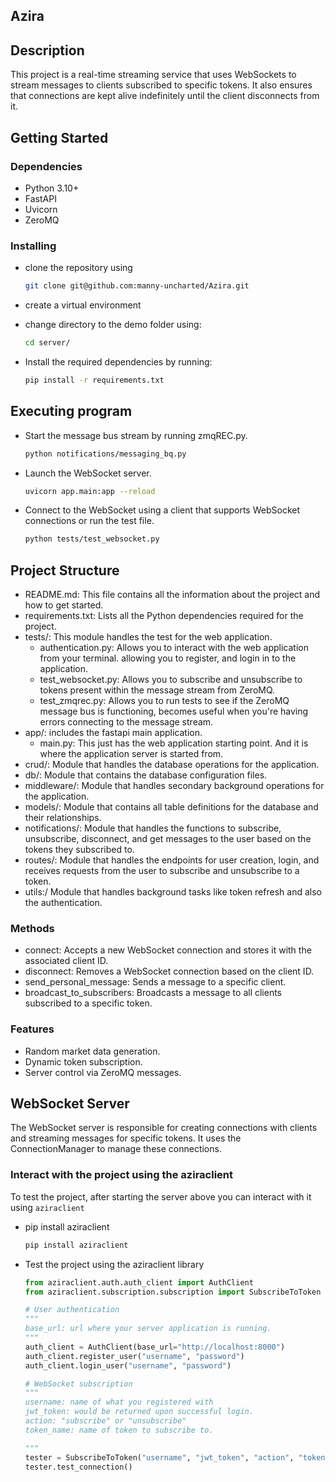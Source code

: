 ## Azira

## Description

This project is a real-time streaming service that uses WebSockets to stream messages to clients subscribed to specific tokens. It also ensures that connections are kept alive indefinitely until the client disconnects from it.

## Getting Started

### Dependencies

- Python 3.10+
- FastAPI
- Uvicorn
- ZeroMQ

### Installing

- clone the repository using

  ```bash
  git clone git@github.com:manny-uncharted/Azira.git
  ```
- create a virtual environment
- change directory to the demo folder using:

  ```bash
  cd server/
  ```
- Install the required dependencies by running:

  ```bash
  pip install -r requirements.txt
  ```

## Executing program

- Start the message bus stream by running zmqREC.py.

  ```bash
  python notifications/messaging_bq.py
  ```
- Launch the WebSocket server.

  ```bash
  uvicorn app.main:app --reload
  ```
- Connect to the WebSocket using a client that supports WebSocket connections or run the test file.

  ```bash
  python tests/test_websocket.py
  ```

## Project Structure

- README.md: This file contains all the information about the project and how to get started.
- requirements.txt: Lists all the Python dependencies required for the project.
- tests/: This module handles the test for the web application.
  - authentication.py: Allows you to interact with the web application from your terminal. allowing you to register, and login in to the application.
  - test_websocket.py: Allows you to subscribe and unsubscribe to tokens present within the message stream from ZeroMQ.
  - test_zmqrec.py: Allows you to run tests to see if the ZeroMQ message bus is functioning, becomes useful when you're having errors connecting to the message stream.
- app/: includes the fastapi main application.
  - main.py: This just has the web application starting point. And it is where the application server is started from.
- crud/: Module that handles the database operations for the application.
- db/: Module that contains the database configuration files.
- middleware/: Module that handles secondary background operations for the application.
- models/: Module that contains all table definitions for the database and their relationships.
- notifications/: Module that handles the functions to subscribe, unsubscribe, disconnect, and get messages to the user based on the tokens they subscribed to.
- routes/: Module that handles the endpoints for user creation, login, and receives requests from the user to subscribe and unsubscribe to a token.
- utils:/ Module that handles background tasks like token refresh and also the authentication.

### Methods

- connect: Accepts a new WebSocket connection and stores it with the associated client ID.
- disconnect: Removes a WebSocket connection based on the client ID.
- send_personal_message: Sends a message to a specific client.
- broadcast_to_subscribers: Broadcasts a message to all clients subscribed to a specific token.

### Features

- Random market data generation.
- Dynamic token subscription.
- Server control via ZeroMQ messages.

## WebSocket Server

The WebSocket server is responsible for creating connections with clients and streaming messages for specific tokens. It uses the ConnectionManager to manage these connections.

### Interact with the project using the aziraclient

To test the project, after starting the server above you can interact with it using `aziraclient`

* pip install aziraclient

  ```bash
  pip install aziraclient
  ```

* Test the project using the aziraclient library
  ```python
  from aziraclient.auth.auth_client import AuthClient
  from aziraclient.subscription.subscription import SubscribeToToken

  # User authentication
  """
  base_url: url where your server application is running.
  """
  auth_client = AuthClient(base_url="http://localhost:8000")
  auth_client.register_user("username", "password")
  auth_client.login_user("username", "password")

  # WebSocket subscription
  """
  username: name of what you registered with
  jwt_token: would be returned upon successful login.
  action: "subscribe" or "unsubscribe"
  token_name: name of token to subscribe to.

  """
  tester = SubscribeToToken("username", "jwt_token", "action", "token_name")
  tester.test_connection()
  ```
